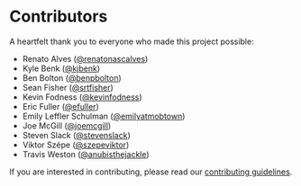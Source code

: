 # Contributors

A heartfelt thank you to everyone who made this project possible:

- Renato Alves ([@renatonascalves](https://github.com/renatonascalves))
- Kyle Benk ([@kjbenk](https://github.com/kjbenk))
- Ben Bolton ([@benpbolton](https://github.com/benpbolton))
- Sean Fisher ([@srtfisher](https://github.com/srtfisher))
- Kevin Fodness ([@kevinfodness](https://github.com/kevinfodness))
- Eric Fuller ([@efuller](https://github.com/efuller))
- Emily Leffler Schulman ([@emilyatmobtown](https://github.com/emilyatmobtown))
- Joe McGill ([@joemcgill](https://github.com/joemcgill))
- Steven Slack ([@stevenslack](https://github.com/stevenslack))
- Viktor Szépe ([@szepeviktor](https://github.com/szepeviktor))
- Travis Weston ([@anubisthejackle](https://github.com/anubisthejackle))

If you are interested in contributing, please read our
[contributing guidelines](CONTRIBUTING.md).
